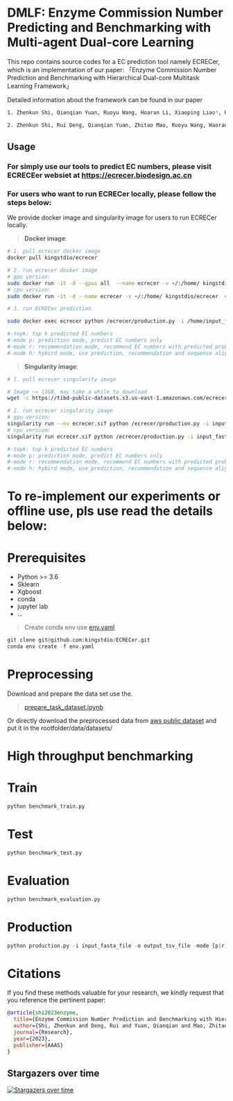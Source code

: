 <!--
 * @Author: Zhenkun Shi
 * @Date: 2022-04-19 11:21:15
 * @LastEditors: Zhenkun Shi
 * @LastEditTime: 2023-10-06 11:52:41
 * @FilePath: /ECRECer/README.md
 * @Description: 
 * 
 * Copyright (c) 2022 by tibd, All Rights Reserved. 
-->

# DMLF: Enzyme Commission Number Predicting and Benchmarking with Multi-agent Dual-core Learning

This repo contains source codes for a EC prediction tool namely ECRECer, which is an implementation  of our paper: 「Enzyme Commission Number Prediction and Benchmarking with Hierarchical Dual-core Multitask Learning Framework」

Detailed information about the framework can be found in our paper

```bash
1. Zhenkun Shi, Qianqian Yuan, Ruoyu Wang, Hoaran Li, Xiaoping Liao*, Hongwu Ma* (2022). ECRECer: Enzyme Commission Number Recommendation and Benchmarking based on Multiagent Dual-core Learning. arXiv preprint arXiv:2202.03632.

2. Zhenkun Shi, Rui Deng, Qianqian Yuan, Zhitao Mao, Ruoyu Wang, Haoran Li, Xiaoping Liao*, Hongwu Ma* (2023). Enzyme Commission Number Prediction and Benchmarking with Hierarchical Dual-core Multitask Learning Framework. Research.
```


## Usage
### For simply use our tools to predict EC numbers, please visit ECRECEer websiet at https://ecrecer.biodesign.ac.cn


### For users who want to run ECRECer locally, please follow the steps below:
We provide docker image and singularity image for users to run ECRECer locally.

> <b>Docker image</b>: 

```bash
# 1. pull ecrecer docker image
docker pull kingstdio/ecrecer

# 2. run ecrecer docker image
# gpu version:
sudo docker run -it -d --gpus all  --name ecrecer -v ~/:/home/ kingstdio/ecrecer #~/ is your fasta file folder
# cpu version:
sudo docker run -it -d --name ecrecer -v ~/:/home/ kingstdio/ecrecer  #~/ is your fasta file folder

# 3. run ECRECer prediction 

sudo docker exec ecrecer python /ecrecer/production.py -i /home/input_fasta_file.fasta -o /home/output_tsv_file.tsv -mode h -topk 10

#-topk: top k predicted EC numbers
#-mode p: prediction mode, predict EC numbers only
#-mode r: recommendation mode, recommend EC numbers with predicted probabilities, the higher the better
#-mode h: hybird mode, use prediction, recommendation and sequence alignment methods

```

> <b>Singularity image</b>: 

```bash
# 1. pull ecrecer singularity image

# Image ~= 11GB, may take a while to download
wget -c https://tibd-public-datasets.s3.us-east-1.amazonaws.com/ecrecer/sifimages/ecrecer.sif

# 2. run ecrecer singularity image
# gpu version:
singularity run --nv ecrecer.sif python /ecrecer/production.py -i input_fasta_file.fasta -o output_tsv_file.tsv -mode h -topk 10
# cpu version:
singularity run ecrecer.sif python /ecrecer/production.py -i input_fasta_file.fasta -o output_tsv_file.tsv -mode h -topk 10

#-topk: top k predicted EC numbers
#-mode p: prediction mode, predict EC numbers only
#-mode r: recommendation mode, recommend EC numbers with predicted probabilities, the higher the better
#-mode h: hybird mode, use prediction, recommendation and sequence alignment methods

```




# To re-implement our experiments or offline use, pls use read the details below:

# Prerequisites

+ Python >= 3.6
+ Sklearn
+ Xgboost
+ conda
+ jupyter lab
+ ...

> Create conda env use [env.yaml](./env.yaml)

```python
git clone git@github.com:kingstdio/ECRECer.git
conda env create -f env.yaml
```

# Preprocessing

Download and prepare the data set use the.

> [prepare_task_dataset.ipynb](./prepare_task_dataset.ipynb)

Or directly download the preprocessed data from [aws public dataset](https://tibd-public-datasets.s3.amazonaws.com/ecrecer/ecrecer_datasets.zip) and put it in the rootfolder/data/datasets/

<!-- # Step by step benchmarking

### Task 1: Enzyme or None-Enzyme Prediction

> [./tasks/task1.ipynb](./task1.ipynb)

### Task 2: Polyfunctional Enzyme Prediction

> [./tasks/task2.ipynb](./task2.ipynb)

### Task 3: EC Number Prediction

> [./tasks/task3.ipynb](./task3.ipynb) -->

# High throughput benchmarking

# Train

```python
python benchmark_train.py
```

# Test

```python
python benchmark_test.py
```

# Evaluation

```python
python benchmark_evaluation.py
```

# Production

```python
python production.py -i input_fasta_file -o output_tsv_file -mode [p|r] -topk 5
```

# Citations

If you find these methods valuable for your research, we kindly request that you reference the pertinent paper:

```bib
@article{shi2023enzyme,
  title={Enzyme Commission Number Prediction and Benchmarking with Hierarchical Dual-core Multitask Learning Framework},
  author={Shi, Zhenkun and Deng, Rui and Yuan, Qianqian and Mao, Zhitao and Wang, Ruoyu and Li, Haoran and Liao, Xiaoping and Ma, Hongwu},
  journal={Research},
  year={2023},
  publisher={AAAS}
}
```

## Stargazers over time

[![Stargazers over time](https://starchart.cc/kingstdio/ECRECer.svg)](https://github.com/kingstdio/ECRECer/)
